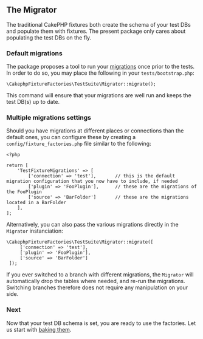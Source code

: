 ## The Migrator

The traditional CakePHP fixtures both create the schema of your test DBs and populate them with fixtures. The present package only cares about populating the test DBs on the fly.

### Default migrations  

The package proposes a tool to run your [migrations](https://book.cakephp.org/migrations/3/en/index.html) once prior to the tests. In order to do so,
you may place the following in your `tests/bootstrap.php`:
```$xslt
\CakephpFixtureFactories\TestSuite\Migrator::migrate();
```
This command will ensure that your migrations are well run and keeps the test DB(s) up to date.

### Multiple migrations settings

Should you have migrations at different places or connections than the default ones, you can configure these by creating a `config/fixture_factories.php` file similar to the following:
```$xslt
<?php

return [   
    'TestFixtureMigrations' => [
        ['connection' => 'test'],       // this is the default migration configuration that you now have to include, if needed
        ['plugin' => 'FooPlugin'],      // these are the migrations of the FooPlugin
        ['source' => 'BarFolder']       // these are the migrations located in a BarFolder
    ],
];
```

Alternatively, you can also pass the various migrations directly in the `Migrator` instanciation:
```$xslt
\CakephpFixtureFactories\TestSuite\Migrator::migrate([
     ['connection' => 'test'],       
     ['plugin' => 'FooPlugin'],      
     ['source' => 'BarFolder']
 ]);
```

If you ever switched to a branch with different migrations, the `Migrator` will automatically drop the tables where needed, and re-run the migrations. Switching branches therefore
does not require any manipulation on your side.

### Next

Now that your test DB schema is set, you are ready to use the factories. Let us start with [baking them](bake.md).

